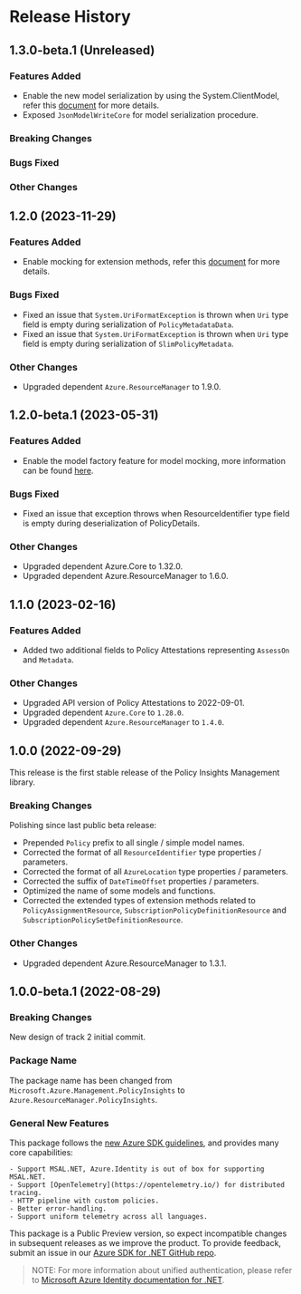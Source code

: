 # Release History

## 1.3.0-beta.1 (Unreleased)

### Features Added

- Enable the new model serialization by using the System.ClientModel, refer this [document](https://aka.ms/azsdk/net/mrw) for more details.
- Exposed `JsonModelWriteCore` for model serialization procedure.

### Breaking Changes

### Bugs Fixed

### Other Changes

## 1.2.0 (2023-11-29)

### Features Added

- Enable mocking for extension methods, refer this [document](https://aka.ms/azsdk/net/mocking) for more details.

### Bugs Fixed

- Fixed an issue that `System.UriFormatException` is thrown when `Uri` type field is empty during serialization of `PolicyMetadataData`.
- Fixed an issue that `System.UriFormatException` is thrown when `Uri` type field is empty during serialization of `SlimPolicyMetadata`.

### Other Changes

- Upgraded dependent `Azure.ResourceManager` to 1.9.0.

## 1.2.0-beta.1 (2023-05-31)

### Features Added

- Enable the model factory feature for model mocking, more information can be found [here](https://azure.github.io/azure-sdk/dotnet_introduction.html#dotnet-mocking-factory-builder).

### Bugs Fixed

- Fixed an issue that exception throws when ResourceIdentifier type field is empty during deserialization of PolicyDetails.

### Other Changes

- Upgraded dependent Azure.Core to 1.32.0.
- Upgraded dependent Azure.ResourceManager to 1.6.0.

## 1.1.0 (2023-02-16)

### Features Added

- Added two additional fields to Policy Attestations representing `AssessOn` and `Metadata`.

### Other Changes

- Upgraded API version of Policy Attestations to 2022-09-01.
- Upgraded dependent `Azure.Core` to `1.28.0`.
- Upgraded dependent `Azure.ResourceManager` to `1.4.0`.

## 1.0.0 (2022-09-29)

This release is the first stable release of the Policy Insights Management library.

### Breaking Changes

Polishing since last public beta release:
- Prepended `Policy` prefix to all single / simple model names.
- Corrected the format of all `ResourceIdentifier` type properties / parameters.
- Corrected the format of all `AzureLocation` type properties / parameters.
- Corrected the suffix of `DateTimeOffset` properties / parameters.
- Optimized the name of some models and functions.
- Corrected the extended types of extension methods related to `PolicyAssignmentResource`, `SubscriptionPolicyDefinitionResource` and `SubscriptionPolicySetDefinitionResource`.

### Other Changes

- Upgraded dependent Azure.ResourceManager to 1.3.1.

## 1.0.0-beta.1 (2022-08-29)

### Breaking Changes

New design of track 2 initial commit.

### Package Name

The package name has been changed from `Microsoft.Azure.Management.PolicyInsights` to `Azure.ResourceManager.PolicyInsights`.

### General New Features

This package follows the [new Azure SDK guidelines](https://azure.github.io/azure-sdk/general_introduction.html), and provides many core capabilities:

    - Support MSAL.NET, Azure.Identity is out of box for supporting MSAL.NET.
    - Support [OpenTelemetry](https://opentelemetry.io/) for distributed tracing.
    - HTTP pipeline with custom policies.
    - Better error-handling.
    - Support uniform telemetry across all languages.

This package is a Public Preview version, so expect incompatible changes in subsequent releases as we improve the product. To provide feedback, submit an issue in our [Azure SDK for .NET GitHub repo](https://github.com/Azure/azure-sdk-for-net/issues).

> NOTE: For more information about unified authentication, please refer to [Microsoft Azure Identity documentation for .NET](https://learn.microsoft.com//dotnet/api/overview/azure/identity-readme?view=azure-dotnet).

